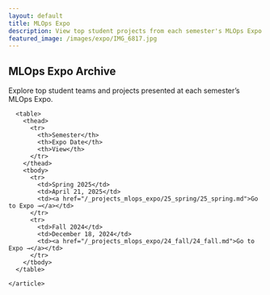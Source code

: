 ```yaml
---
layout: default
title: MLOps Expo
description: View top student projects from each semester's MLOps Expo
featured_image: /images/expo/IMG_6817.jpg
---
```


<section class="hero">
  <div class="hero__image" style="background-image: url({{ page.featured_image | relative_url }})">
    <div class="hero__overlay"></div>
  </div>

  <div class="wrap">
    <h1>MLOps Expo Archive</h1>
    <p>Explore top student teams and projects presented at each semester’s MLOps Expo.</p>
  </div>
</section>

<section class="single">
  <div class="wrap">
    <article class="single-post">

      <table>
        <thead>
          <tr>
            <th>Semester</th>
            <th>Expo Date</th>
            <th>View</th>
          </tr>
        </thead>
        <tbody>
          <tr>
            <td>Spring 2025</td>
            <td>April 21, 2025</td>
            <td><a href="/_projects_mlops_expo/25_spring/25_spring.md">Go to Expo →</a></td>
          </tr>
          <tr>
            <td>Fall 2024</td>
            <td>December 18, 2024</td>
            <td><a href="/_projects_mlops_expo/24_fall/24_fall.md">Go to Expo →</a></td>
          </tr>
        </tbody>
      </table>

    </article>
  </div>
</section>
